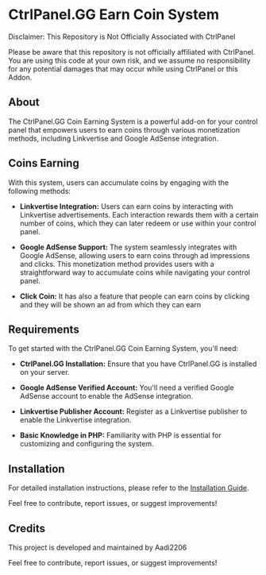 # CtrlPanel.GG Earn Coin System

Disclaimer: This Repository is Not Officially Associated with CtrlPanel

Please be aware that this repository is not officially affiliated with CtrlPanel. You are using this code at your own risk, and we assume no responsibility for any potential damages that may occur while using CtrlPanel or this Addon.

## About

The CtrlPanel.GG Coin Earning System is a powerful add-on for your control panel that empowers users to earn coins through various monetization methods, including Linkvertise and Google AdSense integration.

## Coins Earning

With this system, users can accumulate coins by engaging with the following methods:

- **Linkvertise Integration:** Users can earn coins by interacting with Linkvertise advertisements. Each interaction rewards them with a certain number of coins, which they can later redeem or use within your control panel.

- **Google AdSense Support:** The system seamlessly integrates with Google AdSense, allowing users to earn coins through ad impressions and clicks. This monetization method provides users with a straightforward way to accumulate coins while navigating your control panel.
  
- **Click Coin:** It has also a feature that people can earn coins by clicking and they will be shown an ad from which they can earn

## Requirements

To get started with the CtrlPanel.GG Coin Earning System, you'll need:

- **CtrlPanel.GG Installation:** Ensure that you have CtrlPanel.GG is installed on your server.

- **Google AdSense Verified Account:** You'll need a verified Google AdSense account to enable the AdSense integration.

- **Linkvertise Publisher Account:** Register as a Linkvertise publisher to enable the Linkvertise integration.

- **Basic Knowledge in PHP:** Familiarity with PHP is essential for customizing and configuring the system.

## Installation

For detailed installation instructions, please refer to the [Installation Guide](install.md).

Feel free to contribute, report issues, or suggest improvements!

## Credits

This project is developed and maintained by Aadi2206

Feel free to contribute, report issues, or suggest improvements!
